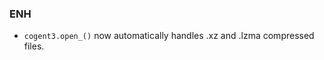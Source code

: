 <!--
A new scriv changelog fragment.

Uncomment the section that is right (remove the HTML comment wrapper).
-->

<!--
### Contributors

- A bullet item for the Contributors category.

-->

### ENH

- `cogent3.open_()` now automatically handles .xz and .lzma compressed files.

<!--
### BUG

- A bullet item for the BUG category.

-->
<!--
### DOC

- A bullet item for the DOC category.

-->
<!--
### Deprecations

- A bullet item for the Deprecations category.

-->
<!--
### Discontinued

- A bullet item for the Discontinued category.

-->
